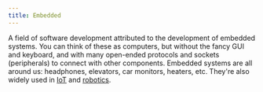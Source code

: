 ```yaml
---
title: Embedded
---
```


A field of software development attributed to the development of embedded systems. You can think of these as computers, but without the fancy GUI and keyboard, and with many open-ended protocols and sockets (peripherals) to connect with other components. Embedded systems are all around us: headphones, elevators, car monitors, heaters, etc. They're also widely used in [IoT](/tags/iot) and [robotics](/tags/robotics).
